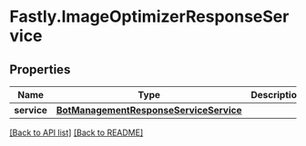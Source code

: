 # Fastly.ImageOptimizerResponseService

## Properties

Name | Type | Description | Notes
------------ | ------------- | ------------- | -------------
**service** | [**BotManagementResponseServiceService**](BotManagementResponseServiceService.md) |  | [optional] 


[[Back to API list]](../../README.md#endpoints) [[Back to README]](../../README.md)
